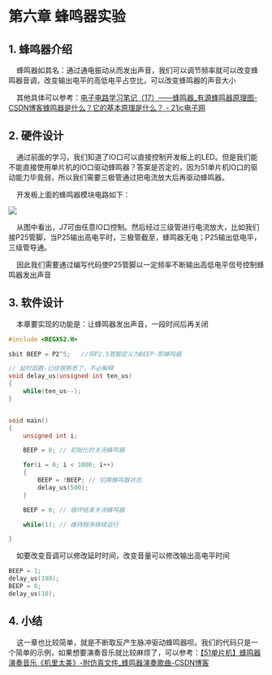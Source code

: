 # 第六章 蜂鸣器实验

## 1. 蜂鸣器介绍

    蜂鸣器如其名：通过通电振动从而发出声音，我们可以调节频率就可以改变蜂鸣器音调，改变输出电平的高低电平占空比，可以改变蜂鸣器的声音大小

    其他具体可以参考：[电子电路学习笔记（17）——蜂鸣器_有源蜂鸣器原理图-CSDN博客](https://blog.csdn.net/qq_36347513/article/details/121474727)[蜂鸣器是什么？它的基本原理是什么？ - 21ic电子网](https://www.21ic.com/a/957243.html)

## 2. 硬件设计

    通过前面的学习，我们知道了IO口可以直接控制开发板上的LED。但是我们能不能直接使用单片机的IO口驱动蜂鸣器？答案是否定的，因为51单片机IO口的驱动能力毕竟弱，所以我们需要三极管通过把电流放大后再驱动蜂鸣器。

    开发板上面的蜂鸣器模块电路如下：

![](https://img.picgo.net/2024/05/27/-2024-05-27-1452126f75071445ea6b64.png)

    从图中看出，J7可由任意IO口控制。然后经过三级管进行电流放大，比如我们接P25管脚，当P25输出高电平时，三极管截至，蜂鸣器无电；P25输出低电平，三级管导通。

    因此我们需要通过编写代码使P25管脚以一定频率不断输出高低电平信号控制蜂鸣器发出声音

## 3. 软件设计

    本章要实现的功能是：让蜂鸣器发出声音，一段时间后再关闭

```c
#include <REGX52.H>

sbit BEEP = P2^5;	//将P2.5管脚定义为BEEP-即蜂鸣器

// 延时函数-已经很熟悉了，不必解释
void delay_us(unsigned int ten_us)
{
	while(ten_us--);	
}


void main()
{
	unsigned int i;

	BEEP = 0; // 初始化时关闭蜂鸣器

	for(i = 0; i < 1000; i++)
	{
		BEEP = !BEEP; // 切换蜂鸣器状态
		delay_us(500);
	}

	BEEP = 0; // 循环结束关闭蜂鸣器

	while(1); // 维持程序继续运行

}

```

    如要改变音调可以修改延时时间，改变音量可以修改输出高电平时间

```c
BEEP = 1;
delay_us(190);
BEEP = 0;
delay_us(10);
```

## 4. 小结

    这一章也比较简单，就是不断取反产生脉冲驱动蜂鸣器呗。我们的代码只是一个简单的示例，如果想要演奏音乐就比较麻烦了，可以参考：[【51单片机】蜂鸣器演奏音乐《机里太美》-附仿真文件_蜂鸣器演奏歌曲-CSDN博客](https://blog.csdn.net/m0_74063149/article/details/131771393)


